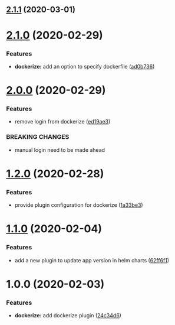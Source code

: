 ## [2.1.1](https://github.com/amille44420/semantic-release-plugins/compare/v2.1.0...v2.1.1) (2020-03-01)

# [2.1.0](https://github.com/amille44420/semantic-release-plugins/compare/v2.0.0...v2.1.0) (2020-02-29)


### Features

* **dockerize:** add an option to specify dockerfile ([ad0b736](https://github.com/amille44420/semantic-release-plugins/commit/ad0b7369709ca3ef06a48890c7466d4879e34fab))

# [2.0.0](https://github.com/amille44420/semantic-release-plugins/compare/v1.2.0...v2.0.0) (2020-02-29)


### Features

* remove login from dockerize ([ed19ae3](https://github.com/amille44420/semantic-release-plugins/commit/ed19ae387edb2e010eccc16f7d1d0d5779fba1b5))


### BREAKING CHANGES

* manual login need to be made ahead

# [1.2.0](https://github.com/amille44420/semantic-release-plugins/compare/v1.1.0...v1.2.0) (2020-02-28)


### Features

* provide plugin configuration for dockerize ([1a33be3](https://github.com/amille44420/semantic-release-plugins/commit/1a33be32eea494c047f168aac31e3fa9fdea9750))

# [1.1.0](https://github.com/amille44420/semantic-release-plugins/compare/v1.0.0...v1.1.0) (2020-02-04)


### Features

* add a new plugin to update app version in helm charts ([62ff6f1](https://github.com/amille44420/semantic-release-plugins/commit/62ff6f10f41c5dd2a9d5262224157e808d86e390))

# 1.0.0 (2020-02-03)


### Features

* **dockerize:** add dockerize plugin ([24c34d6](https://github.com/amille44420/semantic-release-plugins/commit/24c34d60feb666ae12377b5a5fbd40b5ce878f63))
